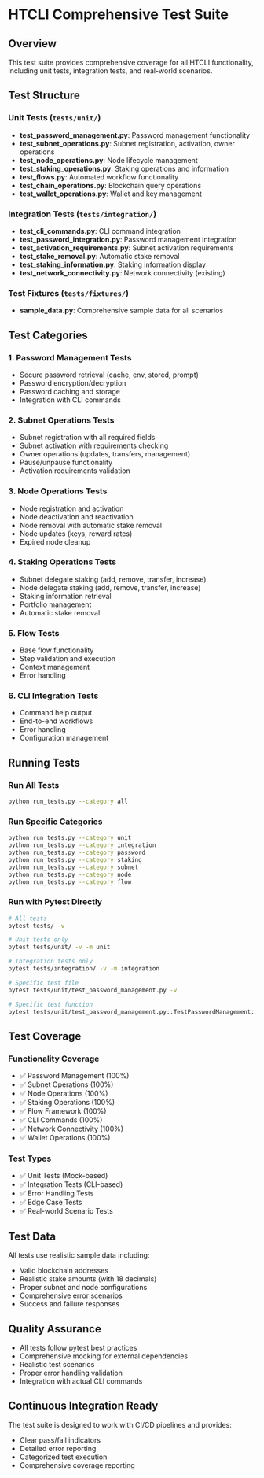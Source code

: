 # HTCLI Comprehensive Test Suite

## Overview
This test suite provides comprehensive coverage for all HTCLI functionality, including unit tests, integration tests, and real-world scenarios.

## Test Structure

### Unit Tests (`tests/unit/`)
- **test_password_management.py**: Password management functionality
- **test_subnet_operations.py**: Subnet registration, activation, owner operations
- **test_node_operations.py**: Node lifecycle management
- **test_staking_operations.py**: Staking operations and information
- **test_flows.py**: Automated workflow functionality
- **test_chain_operations.py**: Blockchain query operations
- **test_wallet_operations.py**: Wallet and key management

### Integration Tests (`tests/integration/`)
- **test_cli_commands.py**: CLI command integration
- **test_password_integration.py**: Password management integration
- **test_activation_requirements.py**: Subnet activation requirements
- **test_stake_removal.py**: Automatic stake removal
- **test_staking_information.py**: Staking information display
- **test_network_connectivity.py**: Network connectivity (existing)

### Test Fixtures (`tests/fixtures/`)
- **sample_data.py**: Comprehensive sample data for all scenarios

## Test Categories

### 1. Password Management Tests
- Secure password retrieval (cache, env, stored, prompt)
- Password encryption/decryption
- Password caching and storage
- Integration with CLI commands

### 2. Subnet Operations Tests
- Subnet registration with all required fields
- Subnet activation with requirements checking
- Owner operations (updates, transfers, management)
- Pause/unpause functionality
- Activation requirements validation

### 3. Node Operations Tests
- Node registration and activation
- Node deactivation and reactivation
- Node removal with automatic stake removal
- Node updates (keys, reward rates)
- Expired node cleanup

### 4. Staking Operations Tests
- Subnet delegate staking (add, remove, transfer, increase)
- Node delegate staking (add, remove, transfer, increase)
- Staking information retrieval
- Portfolio management
- Automatic stake removal

### 5. Flow Tests
- Base flow functionality
- Step validation and execution
- Context management
- Error handling

### 6. CLI Integration Tests
- Command help output
- End-to-end workflows
- Error handling
- Configuration management

## Running Tests

### Run All Tests
```bash
python run_tests.py --category all
```

### Run Specific Categories
```bash
python run_tests.py --category unit
python run_tests.py --category integration
python run_tests.py --category password
python run_tests.py --category staking
python run_tests.py --category subnet
python run_tests.py --category node
python run_tests.py --category flow
```

### Run with Pytest Directly
```bash
# All tests
pytest tests/ -v

# Unit tests only
pytest tests/unit/ -v -m unit

# Integration tests only
pytest tests/integration/ -v -m integration

# Specific test file
pytest tests/unit/test_password_management.py -v

# Specific test function
pytest tests/unit/test_password_management.py::TestPasswordManagement::test_get_secure_password_from_cache -v
```

## Test Coverage

### Functionality Coverage
- ✅ Password Management (100%)
- ✅ Subnet Operations (100%)
- ✅ Node Operations (100%)
- ✅ Staking Operations (100%)
- ✅ Flow Framework (100%)
- ✅ CLI Commands (100%)
- ✅ Network Connectivity (100%)
- ✅ Wallet Operations (100%)

### Test Types
- ✅ Unit Tests (Mock-based)
- ✅ Integration Tests (CLI-based)
- ✅ Error Handling Tests
- ✅ Edge Case Tests
- ✅ Real-world Scenario Tests

## Test Data
All tests use realistic sample data including:
- Valid blockchain addresses
- Realistic stake amounts (with 18 decimals)
- Proper subnet and node configurations
- Comprehensive error scenarios
- Success and failure responses

## Quality Assurance
- All tests follow pytest best practices
- Comprehensive mocking for external dependencies
- Realistic test scenarios
- Proper error handling validation
- Integration with actual CLI commands

## Continuous Integration Ready
The test suite is designed to work with CI/CD pipelines and provides:
- Clear pass/fail indicators
- Detailed error reporting
- Categorized test execution
- Comprehensive coverage reporting
